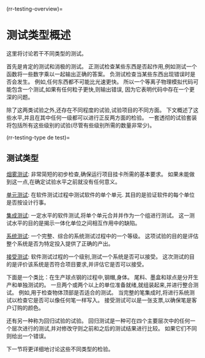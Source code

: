 (rr-testing-overview)=
# 测试类型概述

这里将讨论若干不同类型的测试。

首先是肯定的测试和消极的测试。 正测试检查某些东西是否起作用,例如测试一个函数将一些数字乘以一起输出正确的答案。 负测试检查当某些东西出现错误时是否会发生。 例如,任何东西都不可能比光速更快。 所以一个等离子物理模拟代码可能包含一个测试,如果有任何粒子更快,则输出错误, 因为它表明代码中存在一个更深的问题。

除了这两类试验之外,还存在不同程度的试验,试验项目的不同方面。 下文概述了这些水平,并且在其中任何一级都可以进行正反两方面的检验。 一套透彻的试验套装将包括所有这些级别的试验(尽管有些级别所需的数量非常少)。

(rr-testing-type de test)=
## 测试类型

[烟雾测试](#Smoke_testing): 非常简短的初步检查,确保运行项目挂卡所需的基本要求。 如果未能做到这一点,在确定试验水平之前就没有任何意义。

[单元测试](#Unit_tests): 在软件测试过程中测试软件的单个单元. 其目的是验证软件的每个单位是否按设计行事。

[集成测试](#Integration_testing): 一定水平的软件测试,将单个单元合并并作为一个组进行测试。 这一测试水平的目的是揭示一体化单位之间相互作用中的缺陷。

[系统测试](#System_tests): 一个完整、综合的系统测试过程中的一个等级。 这项试验的目的是评估整个系统是否为特定投入提供了正确的产出。

[接受测试](#Acceptance_testing): 软件测试过程的一个级别,测试一个系统是否可以接受。 这次测试的目的是评价该系统是否符合项目要求,并评估它是否可以接受。

下面是一个类比：在生产球点钢的过程中,钢帽,身体。 尾料、墨盒和球点是分开生产和单独测试的。 一旦两个或两个以上的单位准备就绪,就组装起来,并进行整合测试。 例如,用于检查物体顶部是否适合的测试。 当完整的笔集成时,将进行系统测试以检查它是否可以像任何笔一样写入。 接受测试可以是一张支票,以确保笔是客户订购的颜色。

还有另一种称为回归试验的试验。 回归测试是一种可在四个主要层次中的任何一个层次进行的测试,并对修改守则之前和之后的测试结果进行比较。 如果它们不同则给出一个错误。

下一节将更详细地讨论这些不同类型的检验。
